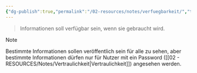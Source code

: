 ```yaml
---
{"dg-publish":true,"permalink":"/02-resources/notes/verfuegbarkeit/","tags":["it-sicherheit"],"noteIcon":"","updated":"2025-08-26T16:35:08.000+02:00"}
---
```


> Informationen soll verfügbar sein, wenn sie gebraucht wird.

>[!note] 
> Bestimmte Informationen sollen veröffentlich sein für alle zu sehen, aber bestimmte Informationen dürfen nur für Nutzer mit ein Password ([[02 - RESOURCES/Notes/Vertraulichkeit\|Vertraulichkeit]]) angesehen werden.